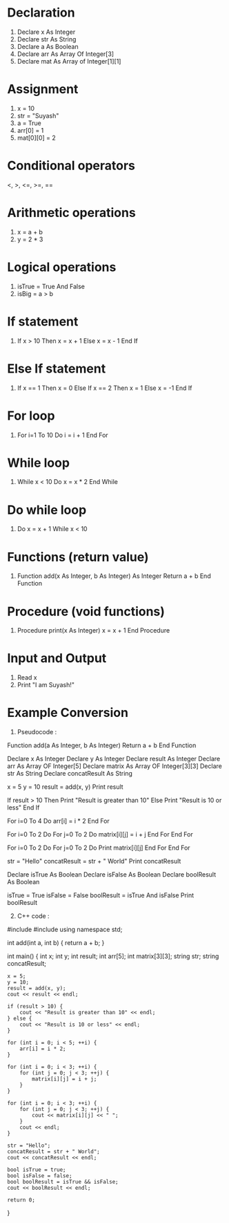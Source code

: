 # Declaration
1. Declare x As Integer
2. Declare str As String
3. Declare a As Boolean
4. Declare arr As Array Of Integer[3]
5. Declare mat As Array of Integer[1][1]

# Assignment
1. x = 10
2. str = "Suyash"
3. a = True
4. arr[0] = 1
5. mat[0][0] = 2

# Conditional operators
<, >, <=, >=, ==

# Arithmetic operations
1. x = a + b
2. y = 2 * 3

# Logical operations
1. isTrue = True And False
2. isBig = a > b

# If statement
1. If x > 10 Then
    x = x + 1
Else 
    x = x - 1
End If

# Else If statement
1. If x == 1 Then
    x = 0
Else If x == 2 Then
    x = 1
Else 
    x = -1
End If

# For loop
1. For i=1 To 10 Do
    i = i + 1
End For

# While loop
1. While x < 10 Do
    x = x * 2
End While

# Do while loop
1. Do
    x = x + 1
While x < 10

# Functions (return value)
1. Function add(x As Integer, b As Integer) As Integer
    Return a + b
End Function

# Procedure (void functions)
1. Procedure print(x As Integer)
    x = x + 1
End Procedure

# Input and Output
1. Read x
2. Print "I am Suyash!"

# Example Conversion
1. Pseudocode :

Function add(a As Integer, b As Integer)
    Return a + b
End Function

Declare x As Integer
Declare y As Integer
Declare result As Integer
Declare arr As Array OF Integer[5]
Declare matrix As Array OF Integer[3][3]
Declare str As String
Declare concatResult As String

x = 5
y = 10
result = add(x, y)
Print result

If result > 10 Then
    Print "Result is greater than 10"
Else
    Print "Result is 10 or less"
End If

For i=0 To 4 Do
    arr[i] = i * 2
End For

For i=0 To 2 Do
    For j=0 To 2 Do
        matrix[i][j] = i + j
    End For
End For

For i=0 To 2 Do
    For j=0 To 2 Do
        Print matrix[i][j]
    End For
End For

str = "Hello"
concatResult = str + " World"
Print concatResult

Declare isTrue As Boolean
Declare isFalse As Boolean
Declare boolResult As Boolean

isTrue = True
isFalse = False
boolResult = isTrue And isFalse
Print boolResult

2. C++ code :

#include <iostream>
#include <string>
using namespace std;

int add(int a, int b) {
    return a + b;
}

int main() {
    int x;
    int y;
    int result;
    int arr[5];
    int matrix[3][3];
    string str;
    string concatResult;

    x = 5;
    y = 10;
    result = add(x, y);
    cout << result << endl;

    if (result > 10) {
        cout << "Result is greater than 10" << endl;
    } else {
        cout << "Result is 10 or less" << endl;
    }

    for (int i = 0; i < 5; ++i) {
        arr[i] = i * 2;
    }

    for (int i = 0; i < 3; ++i) {
        for (int j = 0; j < 3; ++j) {
            matrix[i][j] = i + j;
        }
    }

    for (int i = 0; i < 3; ++i) {
        for (int j = 0; j < 3; ++j) {
            cout << matrix[i][j] << " ";
        }
        cout << endl;
    }

    str = "Hello";
    concatResult = str + " World";
    cout << concatResult << endl;

    bool isTrue = true;
    bool isFalse = false;
    bool boolResult = isTrue && isFalse;
    cout << boolResult << endl;

    return 0;
}


